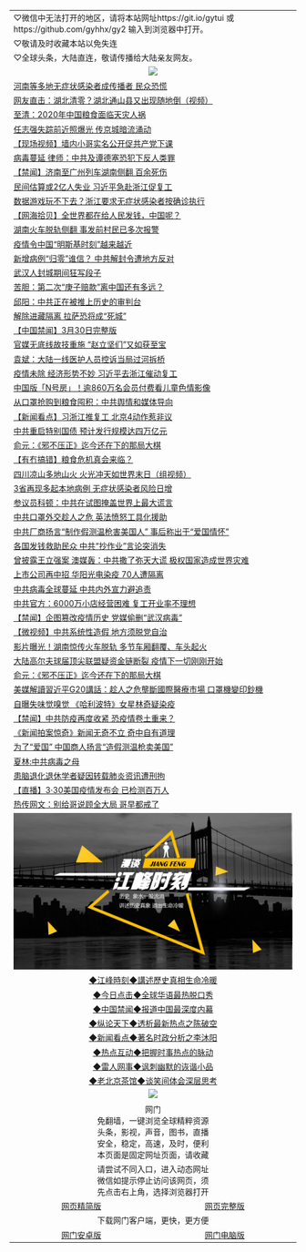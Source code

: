  <table>
 
<tr>
<td colspan="2" align=left>
♡微信中无法打开的地区，请将本站网址https://git.io/gytui 或 https://github.com/gyhhx/gy2 输入到浏览器中打开。 
 </td>
</tr>
 <tr>
 <td colspan="2" align=left>
♡敬请及时收藏本站以免失连
 </td>
   <tr>
<td colspan="2" align=left>
♡全球头条，大陆直连，敬请传播给大陆亲友网友。
 </td>
</tr>
 
 <tr>
    <td colspan="2" align=center><img src="https://cdn.jsdelivr.net/gh/gyoupiodf/im1/%E7%BD%91%E9%97%A8%E6%96%B0%E9%97%BB1.jpg"></td>
 </tr>

<tr><td colspan="2" align="left"><a href="https://xfine.casa/oo.aspx?name=c1150594&key=exgxucyqmkwgvwch&from=gy">河南等多地无症状感染者成传播者 民众恐慌</a></td></tr>
<tr><td colspan="2" align="left"><a href="https://xfine.casa/oo.aspx?name=c1150674&key=exgxucyqmkwgvwch&from=gy">网友直击：湖北清零？湖北通山县又出现随地倒（视频）</a></td></tr>
<tr><td colspan="2" align="left"><a href="https://xfine.casa/oo.aspx?name=c1150667&key=exgxucyqmkwgvwch&from=gy">至清：2020年中国粮食面临天灾人祸</a></td></tr>
<tr><td colspan="2" align="left"><a href="https://xfine.casa/oo.aspx?name=c1150691&key=exgxucyqmkwgvwch&from=gy">任志强失踪前近照爆光 传京城暗流涌动</a></td></tr>
<tr><td colspan="2" align="left"><a href="https://xfine.casa/oo.aspx?name=c1150646&key=exgxucyqmkwgvwch&from=gy">【现场视频】墙内小哥实名公开促共产党下课</a></td></tr>
<tr><td colspan="2" align="left"><a href="https://xfine.casa/oo.aspx?name=c1150595&key=exgxucyqmkwgvwch&from=gy">病毒蔓延 律师：中共及谭德塞恐犯下反人类罪</a></td></tr>
<tr><td colspan="2" align="left"><a href="https://xfine.casa/oo.aspx?name=c1150673&key=exgxucyqmkwgvwch&from=gy">【禁闻】济南至广州列车湖南侧翻 百余死伤</a></td></tr>
<tr><td colspan="2" align="left"><a href="https://xfine.casa/oo.aspx?name=c1150675&key=exgxucyqmkwgvwch&from=gy">民间估算或2亿人失业 习近平急赴浙江促复工</a></td></tr>
<tr><td colspan="2" align="left"><a href="https://xfine.casa/oo.aspx?name=c1150677&key=exgxucyqmkwgvwch&from=gy">数据游戏玩不下去？浙江要求无症状感染者按确诊执行</a></td></tr>
<tr><td colspan="2" align="left"><a href="https://xfine.casa/oo.aspx?name=c1150672&key=exgxucyqmkwgvwch&from=gy">【网海拾贝】全世界都在给人民发钱，中国呢？</a></td></tr>
<tr><td colspan="2" align="left"><a href="https://xfine.casa/oo.aspx?name=c1150644&key=exgxucyqmkwgvwch&from=gy">湖南火车脱轨侧翻 事发前村民已多次报警</a></td></tr>
<tr><td colspan="2" align="left"><a href="https://xfine.casa/oo.aspx?name=c1150693&key=exgxucyqmkwgvwch&from=gy">疫情令中国“明斯基时刻”越来越近</a></td></tr>
<tr><td colspan="2" align="left"><a href="https://xfine.casa/oo.aspx?name=c1150670&key=exgxucyqmkwgvwch&from=gy">新增病例“归零”谁信？ 中共解封令遭地方反对</a></td></tr>
<tr><td colspan="2" align="left"><a href="https://xfine.casa/oo.aspx?name=c1150685&key=exgxucyqmkwgvwch&from=gy">武汉人封城期间狂写段子</a></td></tr>
<tr><td colspan="2" align="left"><a href="https://xfine.casa/oo.aspx?name=c1150628&key=exgxucyqmkwgvwch&from=gy">苦胆：第二次“庚子赔款”离中国还有多远？</a></td></tr>
<tr><td colspan="2" align="left"><a href="https://xfine.casa/oo.aspx?name=c1150624&key=exgxucyqmkwgvwch&from=gy">邱阳：中共正在被推上历史的审判台</a></td></tr>
<tr><td colspan="2" align="left"><a href="https://xfine.casa/oo.aspx?name=c1150682&key=exgxucyqmkwgvwch&from=gy">解除进藏隔离 拉萨恐将成“死城”</a></td></tr>
<tr><td colspan="2" align="left"><a href="https://xfine.casa/oo.aspx?name=c1150692&key=exgxucyqmkwgvwch&from=gy">【中国禁闻】3月30日完整版</a></td></tr>
<tr><td colspan="2" align="left"><a href="https://xfine.casa/oo.aspx?name=c1150643&key=exgxucyqmkwgvwch&from=gy">官媒无底线故技重施 “赵立坚们”又如获至宝</a></td></tr>
<tr><td colspan="2" align="left"><a href="https://xfine.casa/oo.aspx?name=c1150671&key=exgxucyqmkwgvwch&from=gy">袁斌：大陆一线医护人员控诉当局过河拆桥</a></td></tr>
<tr><td colspan="2" align="left"><a href="https://xfine.casa/oo.aspx?name=c1150614&key=exgxucyqmkwgvwch&from=gy">疫情未除 经济形势不妙 习近平去浙江催动复工</a></td></tr>
<tr><td colspan="2" align="left"><a href="https://xfine.casa/oo.aspx?name=c1150630&key=exgxucyqmkwgvwch&from=gy">中国版「N号房」！逾860万名会员付费看儿童色情影像</a></td></tr>
<tr><td colspan="2" align="left"><a href="https://xfine.casa/oo.aspx?name=c1150658&key=exgxucyqmkwgvwch&from=gy">从口罩抢购到粮食囤积：中共舆情和媒体导向</a></td></tr>
<tr><td colspan="2" align="left"><a href="https://xfine.casa/oo.aspx?name=c1150619&key=exgxucyqmkwgvwch&from=gy">【新闻看点】习浙江推复工 北京4动作惹非议</a></td></tr>
<tr><td colspan="2" align="left"><a href="https://xfine.casa/oo.aspx?name=c1150687&key=exgxucyqmkwgvwch&from=gy">中共重启特别国债 预计发行规模达四万亿元</a></td></tr>
<tr><td colspan="2" align="left"><a href="https://xfine.casa/oo.aspx?name=c1150597&key=exgxucyqmkwgvwch&from=gy">俞元：《邪不压正》迄今还在下的那局大棋</a></td></tr>
<tr><td colspan="2" align="left"><a href="https://xfine.casa/oo.aspx?name=c1150606&key=exgxucyqmkwgvwch&from=gy">【有冇搞错】粮食危机真会来临？</a></td></tr>
<tr><td colspan="2" align="left"><a href="https://xfine.casa/oo.aspx?name=c1150626&key=exgxucyqmkwgvwch&from=gy">四川凉山多地山火 火光冲天如世界末日（组视频）</a></td></tr>
<tr><td colspan="2" align="left"><a href="https://xfine.casa/oo.aspx?name=c1150598&key=exgxucyqmkwgvwch&from=gy">3省再现多起本地病例 无症状感染者风险日增</a></td></tr>
<tr><td colspan="2" align="left"><a href="https://xfine.casa/oo.aspx?name=c1150607&key=exgxucyqmkwgvwch&from=gy">参议员科顿：中共在试图掩盖世界上最大谎言</a></td></tr>
<tr><td colspan="2" align="left"><a href="https://xfine.casa/oo.aspx?name=c1150683&key=exgxucyqmkwgvwch&from=gy">中共口罩外交趁人之危 英法愤怒工具化援助</a></td></tr>
<tr><td colspan="2" align="left"><a href="https://xfine.casa/oo.aspx?name=c1150681&key=exgxucyqmkwgvwch&from=gy">中共厂商扬言“制作假测温枪害美国人” 事后称出于“爱国情怀”</a></td></tr>
<tr><td colspan="2" align="left"><a href="https://xfine.casa/oo.aspx?name=c1150690&key=exgxucyqmkwgvwch&from=gy">各国发钱救助民众 中共“抄作业”言论突消失</a></td></tr>
<tr><td colspan="2" align="left"><a href="https://xfine.casa/oo.aspx?name=c1150631&key=exgxucyqmkwgvwch&from=gy">曾披露王立强案 澳媒轰：中共撒了弥天大谎 极权国家造成世界灾难</a></td></tr>
<tr><td colspan="2" align="left"><a href="https://xfine.casa/oo.aspx?name=c1150637&key=exgxucyqmkwgvwch&from=gy">上市公司再中招 华阳光电染疫 70人遭隔离</a></td></tr>
<tr><td colspan="2" align="left"><a href="https://xfine.casa/oo.aspx?name=c1150662&key=exgxucyqmkwgvwch&from=gy">中共病毒全球蔓延 中共内外宣力避追责</a></td></tr>
<tr><td colspan="2" align="left"><a href="https://xfine.casa/oo.aspx?name=c1150663&key=exgxucyqmkwgvwch&from=gy">中共官方：6000万小店经营困难 复工开业率不理想</a></td></tr>
<tr><td colspan="2" align="left"><a href="https://xfine.casa/oo.aspx?name=c1150647&key=exgxucyqmkwgvwch&from=gy">【禁闻】企图篡改疫情历史 党媒偷删“武汉病毒”</a></td></tr>
<tr><td colspan="2" align="left"><a href="https://xfine.casa/oo.aspx?name=c1150694&key=exgxucyqmkwgvwch&from=gy">【微视频】中共系统性造假 地方须脱党自治</a></td></tr>
<tr><td colspan="2" align="left"><a href="https://xfine.casa/oo.aspx?name=c1150636&key=exgxucyqmkwgvwch&from=gy">影片曝光！湖南惊传火车脱轨 多节车厢翻覆、车头起火</a></td></tr>
<tr><td colspan="2" align="left"><a href="https://xfine.casa/oo.aspx?name=c1150686&key=exgxucyqmkwgvwch&from=gy">大陆高尔夫球届顶尖联盟疑资金链断裂 疫情下一切刚刚开始</a></td></tr>
<tr><td colspan="2" align="left"><a href="https://xfine.casa/oo.aspx?name=c1150639&key=exgxucyqmkwgvwch&from=gy">俞元：《邪不压正》迄今还在下的那局大棋</a></td></tr>
<tr><td colspan="2" align="left"><a href="https://xfine.casa/oo.aspx?name=c1150676&key=exgxucyqmkwgvwch&from=gy">美媒解讀習近平G20講話：趁人之危壟斷國際醫療市場 口罩機變印鈔機</a></td></tr>
<tr><td colspan="2" align="left"><a href="https://xfine.casa/oo.aspx?name=c1150669&key=exgxucyqmkwgvwch&from=gy">自曝失味觉嗅觉 《哈利波特》女星林奇疑染疫</a></td></tr>
<tr><td colspan="2" align="left"><a href="https://xfine.casa/oo.aspx?name=c1150696&key=exgxucyqmkwgvwch&from=gy">【禁闻】中共防疫再度收紧 恐疫情卷土重来？</a></td></tr>
<tr><td colspan="2" align="left"><a href="https://xfine.casa/oo.aspx?name=c1150622&key=exgxucyqmkwgvwch&from=gy">《新闻拍案惊奇》新闻无奇不立 奇中自有道理</a></td></tr>
<tr><td colspan="2" align="left"><a href="https://xfine.casa/oo.aspx?name=c1150625&key=exgxucyqmkwgvwch&from=gy">为了“爱国” 中国商人扬言“造假测温枪卖美国”</a></td></tr>
<tr><td colspan="2" align="left"><a href="https://xfine.casa/oo.aspx?name=c1150608&key=exgxucyqmkwgvwch&from=gy">夏林:中共病毒之母</a></td></tr>
<tr><td colspan="2" align="left"><a href="https://xfine.casa/oo.aspx?name=c1150680&key=exgxucyqmkwgvwch&from=gy">患脑退化退休学者疑因转载肺炎资讯遭刑拘</a></td></tr>
<tr><td colspan="2" align="left"><a href="https://xfine.casa/oo.aspx?name=c1150668&key=exgxucyqmkwgvwch&from=gy">【直播】3·30美国疫情发布会 已检测百万人</a></td></tr>
<tr><td colspan="2" align="left"><a href="https://xfine.casa/oo.aspx?name=c1150666&key=exgxucyqmkwgvwch&from=gy">热传网文：别给哥说顾全大局 哥早都戒了</a></td></tr>


 <tr>
   <td colspan="2" align=center><img src="https://github.com/gyoupiodf/im1/blob/master/jf-1.jpg"></td>
  </tr>
   <tr>
   <td colspan="2" align=center> 
<a href="https://xfine.casa/oo.aspx?name=c922850&key=exgxucyqmkwgvwch&from=gy&tag=9877">◆江峰時刻◆講述歷史真相生命冷暖</a><br/>
    </td>
  </tr>
   <tr>
   <td colspan="2" align=center> 
<a href="https://xfine.casa/oo.aspx?name=c816850&key=exgxucyqmkwgvwch&from=gy&tag=9877">◆今日点击◆全球华语最热脱口秀</a><br/>
    </td>
  </tr>
  <tr>
  <td colspan="2" align=center>
<a href="https://xfine.casa/oo.aspx?name=c816860&key=exgxucyqmkwgvwch&from=gy&tag=99733110">◆中国禁闻◆报道中国最深度内幕</a><br/>
   </tr>
  <tr>
     <td colspan="2" align=center>
<a href="https://xfine.casa/oo.aspx?name=c816855&key=exgxucyqmkwgvwch&from=gy&tag=997110">◆纵论天下◆透析最新热点之陈破空</a><br/>
   </tr>
   <tr>
      <td colspan="2" align=center>
<a href="https://xfine.casa/oo.aspx?name=c838308&key=exgxucyqmkwgvwch&from=gy&tag=9973110">◆新闻看点◆著名时政分析之李沐阳</a><br/>
   </tr>
   <tr>
     <td colspan="2" align=center>
<a href="https://xfine.casa/oo.aspx?name=c816852&key=exgxucyqmkwgvwch&from=gy&tag=9733110">◆热点互动◆把握时事热点的脉动</a><br/>
   </tr>
   <tr>
      <td colspan="2" align=center>
<a href="https://xfine.casa/oo.aspx?name=c816694&key=exgxucyqmkwgvwch&from=gy&tag=93310">◆雷人网事◆讽刺幽默的诙谐小品</a><br/>
   </tr>
   <tr>
    <td colspan="2" align=center>
<a href="https://xfine.casa/oo.aspx?name=c816650&key=exgxucyqmkwgvwch&from=gy&tag=9973110">◆老北京茶馆◆谈笑间体会深层思考</a><br/>
   </tr>
 <tr>
    <td colspan="2" align="center"><img src="https://gitlab.com/ogate2/up/raw/master/_/oGate65.jpg"/></td>
  </tr>
  <tr>
    <td colspan="2" align="center">网门<br/>免翻墙，一键浏览全球精粹资源<br/>头条，影视，声音，图书，直播<br/>安全，稳定，高速，及时，便利<br/>本页面是固定网址页面，请收藏</td>
  <tr>
  <tr>
    <td colspan="2" align="center">请尝试不同入口，进入动态网址<br/>微信如提示停止访问该网页，须<br/>先点击右上角，选择浏览器打开</td>
  <tr>  
  <tr>
    <td align="center"><a href="https://gitcdn.xyz/repo/otiny/up/master/show002.htm">网页精简版</a></td>
    <td align="center"><a href="https://gitcdn.xyz/repo/otiny/up/master/show001.htm">网页完整版</a></td>
  </tr>
  <tr>
    <td colspan="2" align="center">下载网门客户端，更快，更方便</td>
  <tr>
  <tr>
    <td align="center"><a href="https://raw.githubusercontent.com/opipe/up/master/oGatea.apk">网门安卓版</a></td>
    <td align="center"><a href="https://raw.githubusercontent.com/opipe/up/master/oGate.zip">网门电脑版</a></td>
  </tr>
</table>

